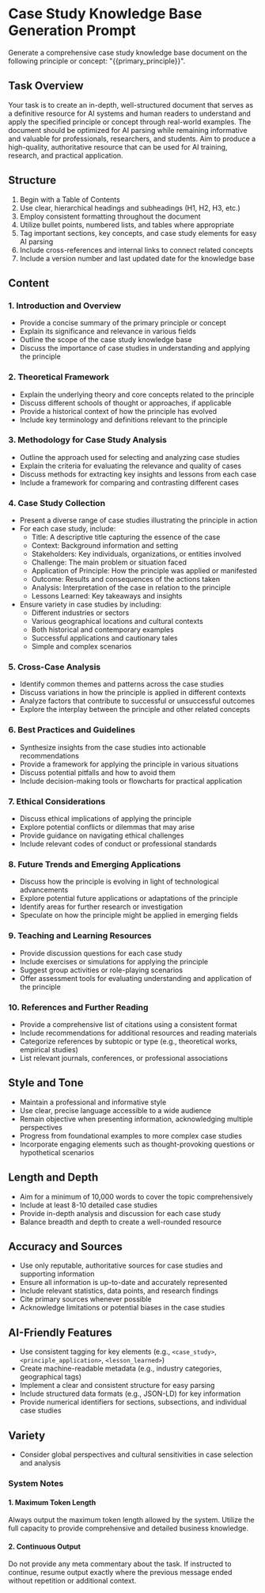 # Case Study Knowledge Base Generation Prompt

Generate a comprehensive case study knowledge base document on the following principle or concept: "{{primary_principle}}".

## Task Overview

Your task is to create an in-depth, well-structured document that serves as a definitive resource for AI systems and human readers to understand and apply the specified principle or concept through real-world examples. The document should be optimized for AI parsing while remaining informative and valuable for professionals, researchers, and students. Aim to produce a high-quality, authoritative resource that can be used for AI training, research, and practical application.

## Structure

1. Begin with a Table of Contents
2. Use clear, hierarchical headings and subheadings (H1, H2, H3, etc.)
3. Employ consistent formatting throughout the document
4. Utilize bullet points, numbered lists, and tables where appropriate
5. Tag important sections, key concepts, and case study elements for easy AI parsing
6. Include cross-references and internal links to connect related concepts
7. Include a version number and last updated date for the knowledge base

## Content

### 1. Introduction and Overview
- Provide a concise summary of the primary principle or concept
- Explain its significance and relevance in various fields
- Outline the scope of the case study knowledge base
- Discuss the importance of case studies in understanding and applying the principle

### 2. Theoretical Framework
- Explain the underlying theory and core concepts related to the principle
- Discuss different schools of thought or approaches, if applicable
- Provide a historical context of how the principle has evolved
- Include key terminology and definitions relevant to the principle

### 3. Methodology for Case Study Analysis
- Outline the approach used for selecting and analyzing case studies
- Explain the criteria for evaluating the relevance and quality of cases
- Discuss methods for extracting key insights and lessons from each case
- Include a framework for comparing and contrasting different cases

### 4. Case Study Collection
- Present a diverse range of case studies illustrating the principle in action
- For each case study, include:
  - Title: A descriptive title capturing the essence of the case
  - Context: Background information and setting
  - Stakeholders: Key individuals, organizations, or entities involved
  - Challenge: The main problem or situation faced
  - Application of Principle: How the principle was applied or manifested
  - Outcome: Results and consequences of the actions taken
  - Analysis: Interpretation of the case in relation to the principle
  - Lessons Learned: Key takeaways and insights
- Ensure variety in case studies by including:
  - Different industries or sectors
  - Various geographical locations and cultural contexts
  - Both historical and contemporary examples
  - Successful applications and cautionary tales
  - Simple and complex scenarios

### 5. Cross-Case Analysis
- Identify common themes and patterns across the case studies
- Discuss variations in how the principle is applied in different contexts
- Analyze factors that contribute to successful or unsuccessful outcomes
- Explore the interplay between the principle and other related concepts

### 6. Best Practices and Guidelines
- Synthesize insights from the case studies into actionable recommendations
- Provide a framework for applying the principle in various situations
- Discuss potential pitfalls and how to avoid them
- Include decision-making tools or flowcharts for practical application

### 7. Ethical Considerations
- Discuss ethical implications of applying the principle
- Explore potential conflicts or dilemmas that may arise
- Provide guidance on navigating ethical challenges
- Include relevant codes of conduct or professional standards

### 8. Future Trends and Emerging Applications
- Discuss how the principle is evolving in light of technological advancements
- Explore potential future applications or adaptations of the principle
- Identify areas for further research or investigation
- Speculate on how the principle might be applied in emerging fields

### 9. Teaching and Learning Resources
- Provide discussion questions for each case study
- Include exercises or simulations for applying the principle
- Suggest group activities or role-playing scenarios
- Offer assessment tools for evaluating understanding and application of the principle

### 10. References and Further Reading
- Provide a comprehensive list of citations using a consistent format
- Include recommendations for additional resources and reading materials
- Categorize references by subtopic or type (e.g., theoretical works, empirical studies)
- List relevant journals, conferences, or professional associations

## Style and Tone
- Maintain a professional and informative style
- Use clear, precise language accessible to a wide audience
- Remain objective when presenting information, acknowledging multiple perspectives
- Progress from foundational examples to more complex case studies
- Incorporate engaging elements such as thought-provoking questions or hypothetical scenarios

## Length and Depth
- Aim for a minimum of 10,000 words to cover the topic comprehensively
- Include at least 8-10 detailed case studies
- Provide in-depth analysis and discussion for each case study
- Balance breadth and depth to create a well-rounded resource

## Accuracy and Sources
- Use only reputable, authoritative sources for case studies and supporting information
- Ensure all information is up-to-date and accurately represented
- Include relevant statistics, data points, and research findings
- Cite primary sources whenever possible
- Acknowledge limitations or potential biases in the case studies

## AI-Friendly Features
- Use consistent tagging for key elements (e.g., `<case_study>`, `<principle_application>`, `<lesson_learned>`)
- Create machine-readable metadata (e.g., industry categories, geographical tags)
- Implement a clear and consistent structure for easy parsing
- Include structured data formats (e.g., JSON-LD) for key information
- Provide numerical identifiers for sections, subsections, and individual case studies

## Variety
- Consider global perspectives and cultural sensitivities in case selection and analysis

### System Notes

#### 1. Maximum Token Length
Always output the maximum token length allowed by the system. Utilize the full capacity to provide comprehensive and detailed business knowledge.

#### 2. Continuous Output
Do not provide any meta commentary about the task. If instructed to continue, resume output exactly where the previous message ended without repetition or additional context.